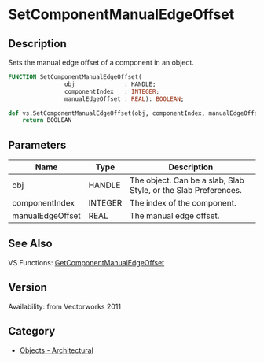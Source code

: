 # SetComponentManualEdgeOffset

## Description
Sets the manual edge offset of a component in an object.

```pascal
FUNCTION SetComponentManualEdgeOffset(
				obj              : HANDLE;
				componentIndex   : INTEGER;
				manualEdgeOffset : REAL): BOOLEAN;
```

```python
def vs.SetComponentManualEdgeOffset(obj, componentIndex, manualEdgeOffset):
    return BOOLEAN
```

## Parameters
|Name|Type|Description|
|---|---|---|
|obj|HANDLE|The object. Can be a  slab, Slab Style, or the Slab Preferences.|
|componentIndex|INTEGER|The index of the component.|
|manualEdgeOffset|REAL|The manual edge offset.|

## See Also
VS Functions:
[GetComponentManualEdgeOffset](GetComponentManualEdgeOffset.md)

## Version
Availability: from Vectorworks 2011

## Category
* [Objects - Architectural](../Categories/Objects%20-%20Architectural.md)
